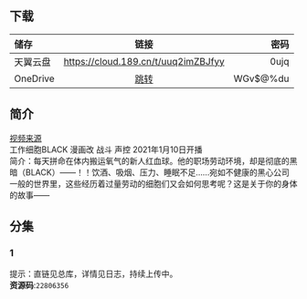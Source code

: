 ## 下载

储存 | 链接 | 密码
:----------- | :-----------: | -----------:
 天翼云盘        |     https://cloud.189.cn/t/uuq2imZBJfyy    |       0ujq
 OneDrive | [跳转](https://xrzcloud-my.sharepoint.com/:f:/g/personal/xrz_xrzyun_ml/Ep47ov1iIAZEggAAepNiymkBOjdANUmV8FhlkmzPqGXTXg?e=xNoRAB) | WGv$@%du

## 简介
[视频来源](https://www.bilibili.com/bangumi/media/md28231819/)  
工作细胞BLACK 漫画改 战斗 声控
2021年1月10日开播  
简介：每天拼命在体内搬运氧气的新人红血球。他的职场劳动环境，却是彻底的黑暗（BLACK）——！！饮酒、吸烟、压力、睡眠不足……宛如不健康的黑心公司一般的世界里，这些经历着过量劳动的细胞们又会如何思考呢？这是关于你的身体的故事——  
## 分集
### 1
提示：直链见总库，详情见日志，持续上传中。  
**资源码**:`22806356`